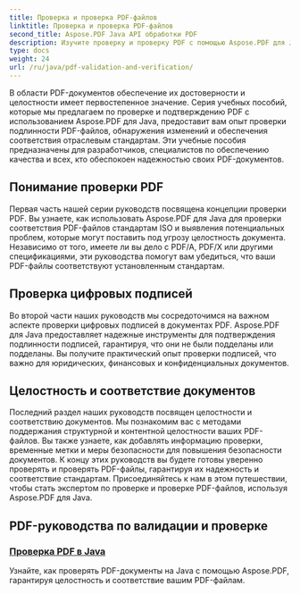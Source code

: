 ```yaml
---
title: Проверка и проверка PDF-файлов
linktitle: Проверка и проверка PDF-файлов
second_title: Aspose.PDF Java API обработки PDF
description: Изучите проверку и проверку PDF с помощью Aspose.PDF для Java. Обеспечьте целостность и соответствие документов с помощью наших подробных руководств.
type: docs
weight: 24
url: /ru/java/pdf-validation-and-verification/
---
```


В области PDF-документов обеспечение их достоверности и целостности имеет первостепенное значение. Серия учебных пособий, которые мы предлагаем по проверке и подтверждению PDF с использованием Aspose.PDF для Java, предоставит вам опыт проверки подлинности PDF-файлов, обнаружения изменений и обеспечения соответствия отраслевым стандартам. Эти учебные пособия предназначены для разработчиков, специалистов по обеспечению качества и всех, кто обеспокоен надежностью своих PDF-документов.

## Понимание проверки PDF

Первая часть нашей серии руководств посвящена концепции проверки PDF. Вы узнаете, как использовать Aspose.PDF для Java для проверки соответствия PDF-файлов стандартам ISO и выявления потенциальных проблем, которые могут поставить под угрозу целостность документа. Независимо от того, имеете ли вы дело с PDF/A, PDF/X или другими спецификациями, эти руководства помогут вам убедиться, что ваши PDF-файлы соответствуют установленным стандартам.

## Проверка цифровых подписей

Во второй части наших руководств мы сосредоточимся на важном аспекте проверки цифровых подписей в документах PDF. Aspose.PDF для Java предоставляет надежные инструменты для подтверждения подлинности подписей, гарантируя, что они не были подделаны или подделаны. Вы получите практический опыт проверки подписей, что важно для юридических, финансовых и конфиденциальных документов.

## Целостность и соответствие документов

Последний раздел наших руководств посвящен целостности и соответствию документов. Мы познакомим вас с методами поддержания структурной и контентной целостности ваших PDF-файлов. Вы также узнаете, как добавлять информацию проверки, временные метки и меры безопасности для повышения безопасности документов. К концу этих руководств вы будете готовы уверенно проверять и проверять PDF-файлы, гарантируя их надежность и соответствие стандартам. Присоединяйтесь к нам в этом путешествии, чтобы стать экспертом по проверке и проверке PDF-файлов, используя Aspose.PDF для Java.

## PDF-руководства по валидации и проверке
### [Проверка PDF в Java](./validate-pdf-in-java/)
Узнайте, как проверять PDF-документы на Java с помощью Aspose.PDF, гарантируя целостность и соответствие вашим PDF-файлам.